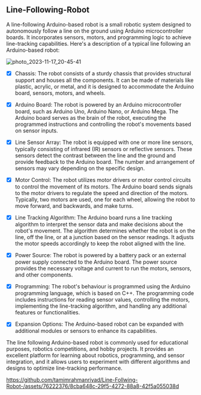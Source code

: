 ## Line-Following-Robot
A line-following Arduino-based robot is a small robotic system designed to autonomously follow a line on the ground using Arduino microcontroller boards. 
It incorporates sensors, motors, and programming logic to achieve line-tracking capabilities. Here's a description of a typical line following an Arduino-based robot:

![photo_2023-11-17_20-45-41](https://github.com/tamimrahmanriyad/Line-Following-Robot-/assets/76222376/33d2c1d8-5f0f-4ffc-9b05-660446188b12)

- [X]  Chassis: The robot consists of a sturdy chassis that provides structural support and houses all the components. It can be made of materials like plastic, acrylic, or metal, and it is designed to accommodate the Arduino board, sensors, motors, and wheels.

- [X] Arduino Board: The robot is powered by an Arduino microcontroller board, such as Arduino Uno, Arduino Nano, or Arduino Mega. The Arduino board serves as the brain of the robot, executing the programmed instructions and controlling the robot's movements based on sensor inputs.

- [X] Line Sensor Array: The robot is equipped with one or more line sensors, typically consisting of infrared (IR) sensors or reflective sensors. These sensors detect the contrast between the line and the ground and provide feedback to the Arduino board. The number and arrangement of sensors may vary depending on the specific design.

- [X] Motor Control: The robot utilizes motor drivers or motor control circuits to control the movement of its motors. The Arduino board sends signals to the motor drivers to regulate the speed and direction of the motors. Typically, two motors are used, one for each wheel, allowing the robot to move forward, and backwards, and make turns.

- [X] Line Tracking Algorithm: The Arduino board runs a line tracking algorithm to interpret the sensor data and make decisions about the robot's movement. The algorithm determines whether the robot is on the line, off the line, or at a junction based on the sensor readings. It adjusts the motor speeds accordingly to keep the robot aligned with the line.

- [X] Power Source: The robot is powered by a battery pack or an external power supply connected to the Arduino board. The power source provides the necessary voltage and current to run the motors, sensors, and other components.

- [X] Programming: The robot's behaviour is programmed using the Arduino programming language, which is based on C++. The programming code includes instructions for reading sensor values, controlling the motors, implementing the line-tracking algorithm, and handling any additional features or functionalities.

- [X] Expansion Options: The Arduino-based robot can be expanded with additional modules or sensors to enhance its capabilities. 

The line following Arduino-based robot is commonly used for educational purposes, robotics competitions, and hobby projects. It provides an excellent platform for learning about robotics, programming, and sensor integration, and it allows users to experiment with different algorithms and designs to optimize line-tracking performance.




https://github.com/tamimrahmanriyad/Line-Follwing-Robot-/assets/76222376/8cba648c-29f5-4272-88a8-42f5a055038d

